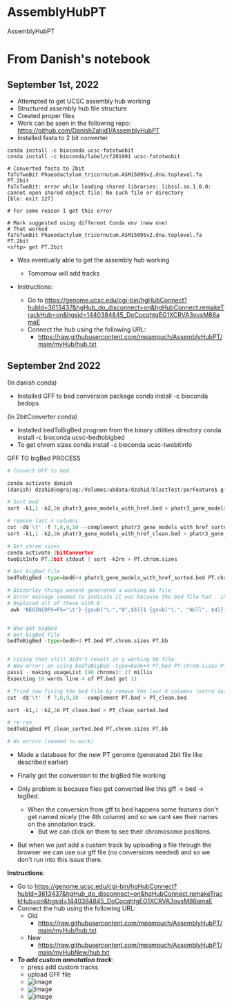 # AssemblyHubPT
AssemblyHubPT


# From Danish's notebook 

## September 1st, 2022

- Attempted to get UCSC assembly hub working
- Structured assembly hub file structure 
- Created proper files
- Work can be seen in the following repo: https://github.com/DanishZahid1/AssemblyHubPT
- Installed fasta to 2 bit converter
```
conda install -c bioconda ucsc-fatotwobit
conda install -c bioconda/label/cf201901 ucsc-fatotwobit

# Converted fasta to 2bit
faToTwoBit Phaeodactylum_tricornutum.ASM15095v2.dna.toplevel.fa PT.2bit
faToTwoBit: error while loading shared libraries: libssl.so.1.0.0: cannot open shared object file: No such file or directory
[ble: exit 127]

# For some reason I get this error

# Mark suggested using different Conda env (new one)
# That worked
faToTwoBit Phaeodactylum_tricornutum.ASM15095v2.dna.toplevel.fa PT.2bit
<sftp> get PT.2bit

```

- Was eventually able to get the assembly hub working
	- Tomorrow will add tracks
	
- Instructions:
	- Go to https://genome.ucsc.edu/cgi-bin/hgHubConnect?hubId=3613437&hgHub_do_disconnect=on&hgHubConnect.remakeTrackHub=on&hgsid=1440384845_DoCocqhtgEG1XCRVA3ovsM86amaE
	- Connect the hub using the following URL:
		- https://raw.githubusercontent.com/mpampuch/AssemblyHubPT/main/myHub/hub.txt
		
		
## September 2nd 2022


(In danish conda)
- Installed GFF to bed conversion package
conda install -c bioconda bedops



(In 2bitConverter conda)
- Installed bedToBigBed program from the binary utilities directory
conda install -c bioconda ucsc-bedtobigbed
- To get chrom sizes
conda install -c bioconda ucsc-twobitinfo


GFF TO bigBed PROCESS
```python
# Convert GFF to bed

conda activate danish
(danish) dzahid@agrajag:/Volumes/ubdata/dzahid/blastTest/perFeature$ gff2bed < ../../seqFinderTool/phatr3_gene_models_with_href.gff3 > phatr3_gene_models_with_href.bed

# Sort bed
sort -k1,1 -k2,2n phatr3_gene_models_with_href.bed > phatr3_gene_models_with_href_sorted.bed

# remove last 4 columns
cut -d$'\t' -f 7,8,9,10 --complement phatr3_gene_models_with_href_sorted.bed > phatr3_gene_models_with_href_clean.bed
sort -k1,1 -k2,2n phatr3_gene_models_with_href_clean.bed > phatr3_gene_models_with_href_clean_sorted.bed

# Get chrom sizes
conda activate 2bitConverter
twoBitInfo PT.2bit stdout | sort -k2rn > PT.chrom.sizes

# Get bigBed file
bedToBigBed -type=bed6+4 phatr3_gene_models_with_href_sorted.bed PT.chrom.sizes phatr3_gene_models_with_href.bb

# Bizzarley things werent generated a working bb file
# Error message seemed to indicate it was because the bed file had . in it (in columns which it should not)
# Replaced all of these with 0
 awk 'BEGIN{OFS=FS="\t"} {gsub("\.","0",$5)}1 {gsub("\.", "Null", $4)}1' phatr3_gene_models_with_href_sorted.bed > PT.bed


# Now got bigBed
# Get bigBed file
bedToBigBed -type=bed6+4 PT.bed PT.chrom.sizes PT.bb


# Fixing that still didn't result in a working bb file
# New error: on using bedToBigBed -type=bed6+4 PT.bed PT.chrom.sizes PT.bb
pass1 - making usageList (90 chroms): 27 millis
Expecting 10 words line 4 of PT.bed got 11

# Tried now fixing the bed file by remove the last 4 columns (extra data that bed dosent usually have)
cut -d$'\t' -f 7,8,9,10 --complement PT.bed > PT_clean.bed

sort -k1,1 -k2,2n PT_clean.bed > PT_clean_sorted.bed

# re-ran
bedToBigBed PT_clean_sorted.bed PT.chrom.sizes PT.bb

# No errors (seemed to work)

```

- Made a database for the new PT genome (generated 2bit file like described earlier)

- Finally got the conversion to the bigBed file working 
- Only problem is because files get converted like this gff -> bed -> bigBed. 
	- When the conversion from gff to bed happens some features don't get named nicely (the 4th column) and so we cant see their names on the annotation track. 
		- But we can click on them to see their chromosome positions. 
- But when we just add a custom track by uploading a file through the browser we can use our gff file (no conversions needed) and so we don't run into this issue there.

**Instructions**:
- Go to https://genome.ucsc.edu/cgi-bin/hgHubConnect?hubId=3613437&hgHub_do_disconnect=on&hgHubConnect.remakeTrackHub=on&hgsid=1440384845_DoCocqhtgEG1XCRVA3ovsM86amaE
- Connect the hub using the following URL:
	- Old
		- https://raw.githubusercontent.com/mpampuch/AssemblyHubPT/main/myHub/hub.txt
	- New
		- https://raw.githubusercontent.com/mpampuch/AssemblyHubPT/main/myHubNew/hub.txt
- ***To add custom annotation track***:
	- press add custom tracks
	- upload GFF file
	- ![image](https://user-images.githubusercontent.com/97483486/188243178-f9b7fd68-930b-437b-b8c2-639e2c30687b.png)
	- ![image](https://user-images.githubusercontent.com/97483486/188243225-65b2e2d2-04f5-46b6-b0cd-2c1372d85088.png)
	- ![image](https://user-images.githubusercontent.com/97483486/188243320-a16338c8-7624-40e0-9160-5ea7f57d99f8.png)


